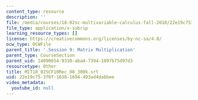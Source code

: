 ```yaml
---
content_type: resource
description: ''
file: /media/courses/18-02sc-multivariable-calculus-fall-2010/22e19c753f0f16381694493ad4dabbee_MIT18_02SCF10Rec_08_300k.srt
file_type: application/x-subrip
learning_resource_types: []
license: https://creativecommons.org/licenses/by-nc-sa/4.0/
ocw_type: OCWFile
parent_title: '.Session 9: Matrix Multiplication'
parent_type: CourseSection
parent_uid: 14090654-9310-aba4-7394-1897b75d97d3
resourcetype: Other
title: MIT18_02SCF10Rec_08_300k.srt
uid: 22e19c75-3f0f-1638-1694-493ad4dabbee
video_metadata:
  youtube_id: null
---
```

